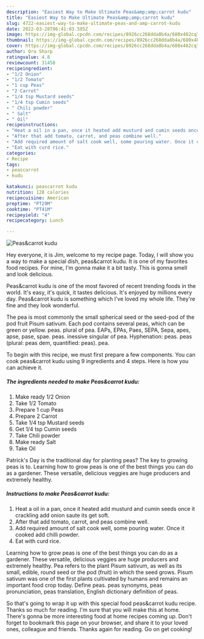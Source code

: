 ```yaml
---
description: "Easiest Way to Make Ultimate Peas&amp;amp;carrot kudu"
title: "Easiest Way to Make Ultimate Peas&amp;amp;carrot kudu"
slug: 4722-easiest-way-to-make-ultimate-peas-and-amp-carrot-kudu
date: 2022-03-28T06:41:03.595Z
image: https://img-global.cpcdn.com/recipes/8926cc268dda8b4a/680x482cq70/peascarrot-kudu-recipe-main-photo.jpg
thumbnail: https://img-global.cpcdn.com/recipes/8926cc268dda8b4a/680x482cq70/peascarrot-kudu-recipe-main-photo.jpg
cover: https://img-global.cpcdn.com/recipes/8926cc268dda8b4a/680x482cq70/peascarrot-kudu-recipe-main-photo.jpg
author: Ora Sharp
ratingvalue: 4.8
reviewcount: 31458
recipeingredient:
- "1/2 Onion"
- "1/2 Tomato"
- "1 cup Peas"
- "2 Carrot"
- "1/4 tsp Mustard seeds"
- "1/4 tsp Cumin seeds"
- " Chili powder"
- " Salt"
- " Oil"
recipeinstructions:
- "Heat a oil in a pan, once it heated add musturd and cumin seeds once it crackling add onion saute its get soft."
- "After that add tomato, carrot, and peas combine well."
- "Add required amount of salt cook well, some pouring water. Once it cooked add chilli powder."
- "Eat with curd rice."
categories:
- Recipe
tags:
- peascarrot
- kudu

katakunci: peascarrot kudu 
nutrition: 128 calories
recipecuisine: American
preptime: "PT29M"
cooktime: "PT41M"
recipeyield: "4"
recipecategory: Lunch

---
```



![Peas&amp;carrot kudu](https://img-global.cpcdn.com/recipes/8926cc268dda8b4a/680x482cq70/peascarrot-kudu-recipe-main-photo.jpg)

Hey everyone, it is Jim, welcome to my recipe page. Today, I will show you a way to make a special dish, peas&amp;carrot kudu. It is one of my favorites food recipes. For mine, I'm gonna make it a bit tasty. This is gonna smell and look delicious.

Peas&amp;carrot kudu is one of the most favored of recent trending foods in the world. It's easy, it's quick, it tastes delicious. It's enjoyed by millions every day. Peas&amp;carrot kudu is something which I've loved my whole life. They're fine and they look wonderful.

The pea is most commonly the small spherical seed or the seed-pod of the pod fruit Pisum sativum. Each pod contains several peas, which can be green or yellow. peas. plural of pea. EAPs, EPAs, Paes, SEPA, Sepa, apes, apse, pase, spae. peas. inessive singular of pea. Hyphenation: peas. peas (plural: peas dem, quantified: peas). pea.


To begin with this recipe, we must first prepare a few components. You can cook peas&amp;carrot kudu using 9 ingredients and 4 steps. Here is how you can achieve it.

<!--inarticleads1-->

##### The ingredients needed to make Peas&amp;carrot kudu:

1. Make ready 1/2 Onion
1. Take 1/2 Tomato
1. Prepare 1 cup Peas
1. Prepare 2 Carrot
1. Take 1/4 tsp Mustard seeds
1. Get 1/4 tsp Cumin seeds
1. Take  Chili powder
1. Make ready  Salt
1. Take  Oil


Patrick&#39;s Day is the traditional day for planting peas? The key to growing peas is to. Learning how to grow peas is one of the best things you can do as a gardener. These versatile, delicious veggies are huge producers and extremely healthy. 

<!--inarticleads2-->

##### Instructions to make Peas&amp;carrot kudu:

1. Heat a oil in a pan, once it heated add musturd and cumin seeds once it crackling add onion saute its get soft.
1. After that add tomato, carrot, and peas combine well.
1. Add required amount of salt cook well, some pouring water. Once it cooked add chilli powder.
1. Eat with curd rice.


Learning how to grow peas is one of the best things you can do as a gardener. These versatile, delicious veggies are huge producers and extremely healthy. Pea refers to the plant Pisum sativum, as well as its small, edible, round seed or the pod (fruit) in which the seed grows. Pisum sativum was one of the first plants cultivated by humans and remains an important food crop today. Define peas. peas synonyms, peas pronunciation, peas translation, English dictionary definition of peas. 

So that's going to wrap it up with this special food peas&amp;carrot kudu recipe. Thanks so much for reading. I'm sure that you will make this at home. There's gonna be more interesting food at home recipes coming up. Don't forget to bookmark this page on your browser, and share it to your loved ones, colleague and friends. Thanks again for reading. Go on get cooking!
